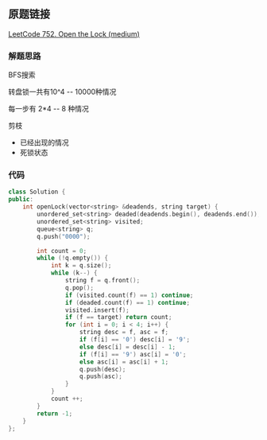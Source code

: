 ## 原题链接

[LeetCode 752. Open the Lock (medium)](https://leetcode-cn.com/problems/open-the-lock/)

### 解题思路

BFS搜索

转盘锁一共有10^4 -- 10000种情况

每一步有 2*4 -- 8 种情况

剪枝

- 已经出现的情况
- 死锁状态

### 代码

```cpp
class Solution {
public:
    int openLock(vector<string> &deadends, string target) {
        unordered_set<string> deaded(deadends.begin(), deadends.end());
        unordered_set<string> visited;
        queue<string> q;
        q.push("0000");

        int count = 0;
        while (!q.empty()) {
            int k = q.size();
            while (k--) {
                string f = q.front();
                q.pop();
                if (visited.count(f) == 1) continue;
                if (deaded.count(f) == 1) continue;
                visited.insert(f);
                if (f == target) return count;
                for (int i = 0; i < 4; i++) {
                    string desc = f, asc = f;
                    if (f[i] == '0') desc[i] = '9';
                    else desc[i] = desc[i] - 1;
                    if (f[i] == '9') asc[i] = '0';
                    else asc[i] = asc[i] + 1;
                    q.push(desc);
                    q.push(asc);
                }
            }
            count ++;
        }
        return -1;
    }
};

```
